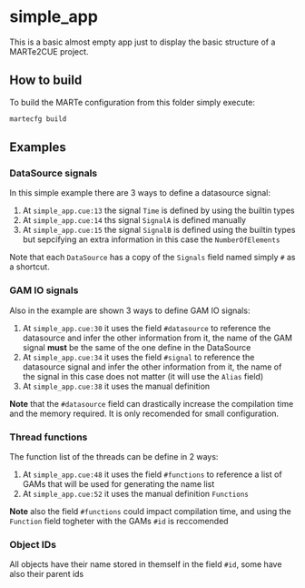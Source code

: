 # simple_app

This is a basic almost empty app just to display the basic structure of a MARTe2CUE project.

## How to build

To build the MARTe configuration from this folder simply execute:

```bash
martecfg build
```

## Examples

### DataSource signals

In this simple example there are 3 ways to define a datasource signal:

1. At `simple_app.cue:13` the signal `Time` is defined by using the builtin types
2. At `simple_app.cue:14` ths signal `SignalA` is defined manually
3. At `simple_app.cue:15` the signal `SignalB` is defined using the builtin types but sepcifying an extra information
   in this case the `NumberOfElements`

Note that each `DataSource` has a copy of the `Signals` field named simply `#` as a shortcut.

### GAM IO signals

Also in the example are shown 3 ways to define GAM IO signals:

1. At `simple_app.cue:30` it uses the field `#datasource` to reference the datasource and infer the other information from it,
   the name of the GAM signal **must** be the same of the one define in the DataSource
2. At `simple_app.cue:34` it uses the field `#signal` to reference the datasource signal and infer the other information from it,
   the name of the signal in this case does not matter (it will use the `Alias` field)
3. At `simple_app.cue:38` it uses the manual definition

**Note** that the `#datasource` field can drastically increase the compilation time and the memory required. It is only 
recomended for small configuration.
 

### Thread functions

The function list of the threads can be define in 2 ways:

1. At `simple_app.cue:48` it uses the field `#functions` to reference a list of GAMs that will be used for generating the name list
2. At `simple_app.cue:52` it uses the manual definition `Functions`

**Note** also the field `#functions` could impact compilation time, and using the `Function` field togheter with the 
GAMs `#id` is reccomended

### Object IDs

All objects have their name stored in themself in the field `#id`, some have also their parent ids
